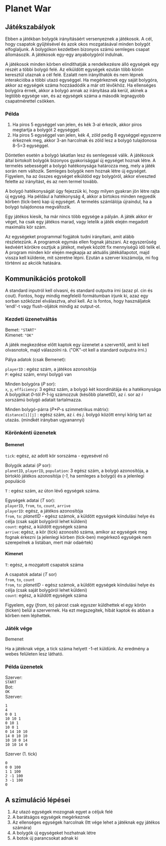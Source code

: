 # Planet War

## Játékszabályok

Ebben a játékban bolygók irányításáért versenyeznek a játékosok.
A cél, hogy csapatok gyűjtésével és azok okos mozgatásával minden bolygót elfoglaljunk.
A bolygókon kezdetben bizonyos számú semleges csapat állomásozik.
A játékosok egy-egy anyabolygóról indulnak.

A játékosok minden körben elindíthatják a rendelkezésre álló egységek egy részét a többi bolygó felé.
Az elküldött egységek ezután több körön keresztül utaznak a cél felé.
Ezalatt nem irányíthatók és nem lépnek interakcióba a többi utazó egységgel.
Ha megérkeznek egy saját bolygóra, akkor az egységek száma hozzáadódik a már ott lévőkhöz.
Ha ellenséges bolygóra érnek, akkor a bolygó annak az irányítása alá kerül, akinek a legtöbb egysége van, és az egységek száma a második legnagyobb csapatmérettel csökken.

### Példa

1. Ha piros 5 egységgel van jelen, és kék 3-al érkezik, akkor piros megtartja a bolygót 2 egységgel.
2. Ha piros 5 egységgel van jelen, kék 4, zöld pedig 8 egységgel egyszerre érkeznek meg, akkor 3-an harcolnak és zöld lesz a bolygó tulajdonosa 8-5=3 egységgel.

Döntetlen esetén a bolygó lakatlan lesz és semlegessé válik.
A játékosok által birtokolt bolygók bizonyos gyakorisággal új egységet hoznak létre.
A termelés sebességét a bolygó hatékonysága határozza meg, mely a játék során nem változik.
Semleges bolygók nem hoznak létre új egységet.
Figyelem, ha az összes egységet elküldöd egy bolygóról, akkor elveszted felette az irányítást, és az nem termel tovább.

A bolygó hatékonyságát úgy fejezzük ki, hogy milyen gyakran jön létre rajta új egység.
Ha például a hatékonyság 4, akkor a birtokos minden negyedik körben (tick-ben) kap új egységet.
A termelés számlálója újraindul, ha a bolygó tulajdonosa megváltozik.

Egy játékos kiesik, ha már nincs több egysége a pályán.
A játék akkor ér véget, ha csak egy játékos marad, vagy letelik a játék elején megadott maximális kör szám.

Az egységeket programmal fogjátok tudni irányítani, amit alább részletezünk.
A programok egymás ellen fognak játszani.
Az egyszerűség kedvéért körökre osztjuk a játékot, melyek között fix mennyiségű idő telik el.
A program minden kör elején megkapja az aktuális játékállapotot, majd vissza kell küldenie, mit szeretne lépni.
Ezután a szerver kiszámolja, mi fog történni az akciók hatására.

## Kommunikációs protokoll

A standard inputról kell olvasni, és standard outputra írni (azaz pl. cin és cout).
Fontos, hogy mindig megfelelő formátumban írjunk ki, azaz egy sorban szóközzel elválasztva, ahol kell.
Az is fontos, hogy használjatok 'endl'-t vagy flush-oljátok mindig az output-ot.

### Kezdeti üzenetváltás

Bemet: `"START"`\
Kimenet: `"OK"`

A játék megkezdése előtt kaptok egy üzenetet a szervertől, amit ki kell olvasnotok, majd válaszolni rá.
("OK"-ot kell a standard outputra írni.)

Pálya adatok (csak Bemenet):

`playerID` : egész szám, a játékos azonosítója\
`P`: egész szám, ennyi bolygó van

Minden bolygóra (_P_ sor):\
`x`, `y`, `efficiency`: 3 egész szám, a bolygó két koordinátája és a hatékonysága\
A bolygókat _0_-tól _P-1_-ig számozzuk (később planetID), az _i_. sor az _i_ sorszámú bolygó adatait tartalmazza.

Minden bolygó-párra (_P\*P_-s szimmetrikus mátrix):\
`distance[i][j]` : egész szám, az _i_. és _j_. bolygó között ennyi körig tart az utazás. (mindkét irányban ugyanannyi)

### Körönkénti üzenetek

#### Bemenet

`tick`: egész, az adott kör sorszáma - egyesével nő

Bolygók adatai (_P_ sor):\
`planetID`, `playerID`, `population`: 3 egész szám, a bolygó azonosítója, a birtokló játékos azonosítója (_-1_, ha semleges a bolygó) és a jelenlegi populáció

`T` : egész szám, az úton lévő egységek száma.

Egységek adatai (_T_ sor):\
`playerID`, `from`, `to`, `count`, `arrive`\
`playerID`: egész, a játékos azonosítója\
`from`, `to`: _planetID_ - egész számok, a küldött egységek kiindulási helye és célja (csak saját bolygóról lehet küldeni)\
`count`: egész, a küldött egységek száma\
`arrive`: egész, a kör (tick) azonosító száma, amikor az egységek meg fognak érkezni (a jelenlegi körben (tick-ben) megérkező egységek nem szerepelnek a listában, mert már odaértek)

#### Kimenet

`T`: egész, a mozgatott csapatok száma

A csapatok adatai (_T_ sor)\
`from`, `to`, `count`\
`from`, `to`: _planetID_ - egész számok, a küldött egységek kiindulási helye és célja (csak saját bolygóról lehet küldeni)\
`count`: egész, a küldött egységek száma

Figyelem, egy (_from_, _to_) párost csak egyszer küldhettek el egy körön (ticken) belül a szervernek.
Ha ezt megszegitek, hibát kaptok és abban a körben nem léphettek.

### Játék vége

Bemenet

Ha a játéknak vége, a tick száma helyett -1-et küldünk.
Az eredmény a webes felületen lesz látható.

### Példa üzenetek

Szerver:\
`START`\
Bot:\
`OK`\
Szerver:

```
1
4
0 0 1
10 10 1
0 10 1
10 0 1
0 14 10 10
14 0 10 10
10 10 0 14
10 10 14 0
```

Szerver (1. tick)

```
0
0 0 100
1 1 100
2 -1 100
3 -1 100
0
```

## A szimuláció lépései

1. Az utazó egységek mozognak egyet a céljuk felé
2. A barátságos egységek megérkeznek
3. Az ellenséges egységek harcolnak (Itt vége lehet a játéknak egy játékos számára)
4. A bolygók új egységeket hozhatnak létre
5. A botok új parancsokat adnak ki
